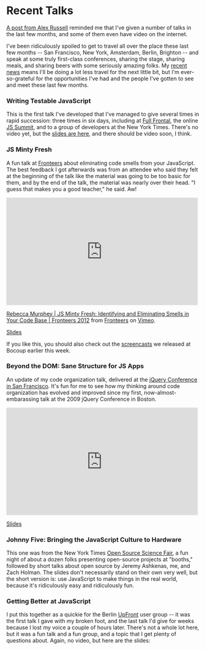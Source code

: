 # Recent Talks

[A post from Alex Russell](http://infrequently.org/2012/11/bits-and-remainders/) reminded me that I've given a number of talks in the last few months, and some of them even have video on the internet.

I've been ridiculously spoiled to get to travel all over the place these last few months -- San Francisco, New York, Amsterdam, Berlin, Brighton -- and speak at some truly first-class conferences, sharing the stage, sharing meals, and sharing beers with some seriously amazing folks. My [recent news](http://rmurphey.com/blog/2012/11/14/this-is-the-cup-of-coffee/) means I'll be doing a lot less travel for the next little bit, but I'm ever-so-grateful for the opportunities I've had and the people I've gotten to see and meet these last few months.

### Writing Testable JavaScript

This is the first talk I've developed that I've managed to give several times in rapid succession: three times in six days, including at [Full Frontal](http://2012.full-frontal.org/), the online [JS Summit](http://environmentsforhumans.com/2012/javascript-summit/), and to a group of developers at the New York Times. There's no video yet, but the [slides are here](https://speakerdeck.com/rmurphey/writing-testable-javascript-mocha-version), and there should be video soon, I think.

<p><script async class="speakerdeck-embed" data-id="eb8bb4800ff201308f97123138155402" data-ratio="1.33333333333333" src="//speakerdeck.com/assets/embed.js"></script></p>

### JS Minty Fresh

A fun talk at [Fronteers](http://fronteers.nl/congres/2012) about eliminating code smells from your JavaScript. The best feedback I got afterwards was from an attendee who said they felt at the beginning of the talk like the material was going to be too basic for them, and by the end of the talk, the material was nearly over their head. "I guess that makes you a good teacher," he said. Aw!

<iframe src="http://player.vimeo.com/video/53416986?badge=0" width="500" height="281" frameborder="0" webkitAllowFullScreen mozallowfullscreen allowFullScreen></iframe>

<p><a href="http://vimeo.com/53416986">Rebecca Murphey | JS Minty Fresh: Identifying and Eliminating Smells in Your Code Base | Fronteers 2012</a> from <a href="http://vimeo.com/fronteers">Fronteers</a> on <a href="http://vimeo.com">Vimeo</a>.</p>

[Slides](http://rmurphey.com/js-minty-fresh/presentation/)

If you like this, you should also check out the [screencasts](http://training.bocoup.com/screencasts/) we released at Bocoup earlier this week.

### Beyond the DOM: Sane Structure for JS Apps

An update of my code organization talk, delivered at the [jQuery Conference in San Francisco](http://events.jquery.org/2012/sf/). It's fun for me to see how my thinking around code organization has evolved and improved since my first, now-almost-embarassing talk at the 2009 jQuery Conference in Boston.

<iframe width="500" height="281" src="http://www.youtube.com/embed/cd7HHN6IkrU" frameborder="0" allowfullscreen></iframe>

[Slides](https://speakerdeck.com/rmurphey/jquery-conference-sf-2012-beyond-the-dom-sane-structure-for-js-apps)

### Johnny Five: Bringing the JavaScript Culture to Hardware

This one was from the New York Times [Open Source Science Fair](http://opensourcesciencefair.com/), a fun night of about a dozen folks presenting open-source projects at "booths," followed by short talks about open source by Jeremy Ashkenas, me, and Zach Holman. The slides don't necessarily stand on their own very well, but the short version is: use JavaScript to make things in the real world, because it's ridiculously easy and ridiculously fun.

<p><script async class="speakerdeck-embed" data-id="6ab92f30161e0130f5111231381d612b" data-ratio="1.2994923857868" src="//speakerdeck.com/assets/embed.js"></script></p>

### Getting Better at JavaScript

I put this together as a quickie for the Berlin [UpFront](http://up.front.ug/) user group -- it was the first talk I gave with my broken foot, and the last talk I'd give for weeks because I lost my voice a couple of hours later. There's not a whole lot here, but it was a fun talk and a fun group, and a topic that I get plenty of questions about. Again, no video, but here are the slides:

<p><script async class="speakerdeck-embed" data-id="50746953453e4d0002081c02" data-ratio="1.2994923857868" src="//speakerdeck.com/assets/embed.js"></script></p>
